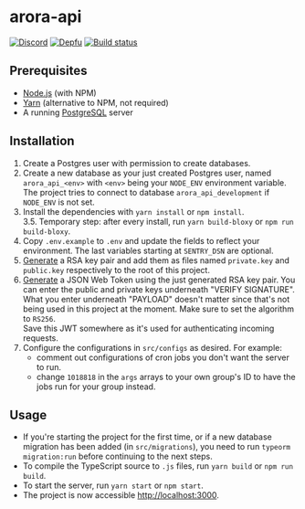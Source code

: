 arora-api
================

[![Discord](https://discordapp.com/api/guilds/761634353859395595/embed.png)](https://discord.gg/tJFNC5Y)
[![Depfu](https://badges.depfu.com/badges/8d74b1db957c28ca20ea845f9181f3c4/count.svg)](https://depfu.com/github/guidojw/arora-api?project_id=10273)
[![Build status](https://badge.buildkite.com/63cd463b34afdd64116e2983ec91e8b2d1755b5d1b35373718.svg)](https://buildkite.com/guidos-projects/arora-api)

## Prerequisites
* [Node.js](https://nodejs.org/) (with NPM)
* [Yarn](https://yarnpkg.com/) (alternative to NPM, not required)
* A running [PostgreSQL](https://www.postgresql.org/download/) server

## Installation
1. Create a Postgres user with permission to create databases.
2. Create a new database as your just created Postgres user, named `arora_api_<env>` with `<env>` being your 
   `NODE_ENV` environment variable.<br/>
   The project tries to connect to database `arora_api_development` if `NODE_ENV` is not set.
3. Install the dependencies with `yarn install` or `npm install`.<br/>
   3.5. Temporary step: after every install, run `yarn build-bloxy` or `npm run build-bloxy`.
4. Copy `.env.example` to `.env` and update the fields to reflect your environment. The last variables starting at 
   `SENTRY_DSN` are optional.
5. [Generate](https://travistidwell.com/jsencrypt/demo/) a RSA key pair and add them as files named `private.key` and 
   `public.key` respectively to the root of this project.
6. [Generate](https://jwt.io/) a JSON Web Token using the just generated RSA key pair. You can enter the public and 
   private keys underneath "VERIFY SIGNATURE". What you enter underneath "PAYLOAD" doesn't matter since that's not 
   being used in this project at the moment. Make sure to set the algorithm to `RS256`.<br/>
   Save this JWT somewhere as it's used for authenticating incoming requests.
7. Configure the configurations in `src/configs` as desired. For example:
   * comment out configurations of cron jobs you don't want the server to run.
   * change `1018818` in the `args` arrays to your own group's ID to have the jobs run for your group instead.

## Usage
* If you're starting the project for the first time, or if a new database migration has been added (in 
  `src/migrations`), you need to run `typeorm migration:run` before continuing to the next steps.
* To compile the TypeScript source to `.js` files, run `yarn build` or `npm run build`. 
* To start the server, run `yarn start` or `npm start`. 
* The project is now accessible [http://localhost:3000](http://localhost:3000).
